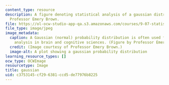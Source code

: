 ```yaml
---
content_type: resource
description: A figure denoting statistical analysis of a gaussian distribution by
  Professor Emery Brown.
file: https://ol-ocw-studio-app-qa.s3.amazonaws.com/courses/9-07-statistics-for-brain-and-cognitive-science-fall-2016/c3753145cf296381ccd5de77976b8225_9-07f16.jpeg
file_type: image/jpeg
image_metadata:
  caption: A Gaussian (normal) probability distribution is often used for statistical
    analysis in brain and cognitive sciences. (Figure by Professor Emery Brown)
  credit: (Image courtesy of Professor Emery Brown.)
  image-alt: A plot showing a gaussian probability distribution
learning_resource_types: []
ocw_type: OCWImage
resourcetype: Image
title: gaussian
uid: c3753145-cf29-6381-ccd5-de77976b8225
---
```


